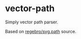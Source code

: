 # vector-path

Simply vector path parser.

Based on [regebro/svg.path](https://github.com/regebro/svg.path/blob/master/src/svg/path/parser.py) source.  